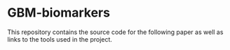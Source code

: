 # GBM-biomarkers
This repository contains the source code for the following paper as well as 
links to the tools used in the project.
